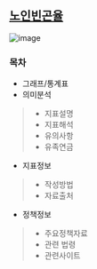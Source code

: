 ## [노인빈곤율](http://www.index.go.kr/potal/main/EachDtlPageDetail.do?idx_cd=1024&param=015)
![image](https://user-images.githubusercontent.com/100757595/171084371-d1fb0cd0-e3a6-4ba3-994a-679fb5724b67.png)
### 목차
* 그래프/통계표
* 의미분석
>* 지표설명
>* 지표해석
>* 유의사항
>* 유족연금
* 지표정보
>* 작성방법
>* 자료출처
* 정책정보
>* 주요정책자료
>* 관련 법령
>* 관련사이트
